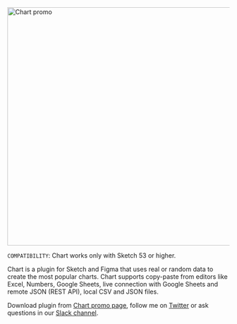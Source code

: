 <img width="888" height="540" src="https://raw.githubusercontent.com/pavelkuligin/chart/master/images/chart_new.png" title="Chart promo">

`COMPATIBILITY`: Chart works only with Sketch 53 or higher.

Chart is a plugin for Sketch and Figma that uses real or random data to create the most popular charts. Chart supports copy-paste from editors like Excel, Numbers, Google Sheets, live connection with Google Sheets and remote JSON (REST API), local CSV and JSON files.

Download plugin from [Chart promo page](https://chartplugin.com), follow me on [Twitter](https://twitter.com/pavelkuligin93) or ask questions in our [Slack channel](https://join.slack.com/t/chart-plugin/shared_invite/enQtNDc0MTYzMTE5MzkzLTBiNDRjMTYzMTQ5NGYxMjg0MGY4ODJiZmJmNWRiNTc0YzhjOThmY2M2NmU0MTYwZTdhNzhmZGRhZjM2MzRkYzI).

